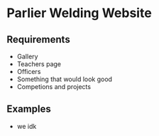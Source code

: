 # Parlier Welding Website

## Requirements
- Gallery
- Teachers page
- Officers
- Something that would look good
- Competions and projects

## Examples 
- we idk